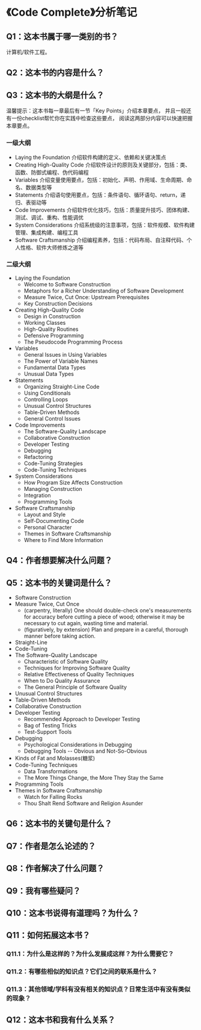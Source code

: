 # 《Code Complete》分析笔记

## Q1：这本书属于哪一类别的书？

计算机/软件工程。

## Q2：这本书的内容是什么？

## Q3：这本书的大纲是什么？

温馨提示：这本书每一章最后有一节「Key Points」介绍本章要点，
并且一般还有一份checklist帮忙你在实践中检查这些要点，
阅读这两部分内容可以快速把握本章要点。

### 一级大纲

- Laying the Foundation 介绍软件构建的定义、依赖和关键决策点
- Creating High-Quality Code 介绍软件设计的原则及关键部分，包括：类、函数、防御式编程、伪代码编程
- Variables 介绍变量使用要点，包括：初始化、声明、作用域、生命周期、命名、数据类型等
- Statements 介绍语句使用要点，包括：条件语句、循环语句、return，递归、表驱动等
- Code Improvements 介绍软件优化技巧，包括：质量提升技巧、团体构建、测试、调试、重构、性能调优
- System Considerations 介绍系统级的注意事项，包括：软件规模、软件构建管理、集成构建、编程工具
- Software Craftsmanship 介绍编程素养，包括：代码布局、自注释代码、个人性格、软件大师修炼之道等

### 二级大纲

- Laying the Foundation
  - Welcome to Software Construction
  - Metaphors for a Richer Understanding of Software Development
  - Measure Twice, Cut Once: Upstream Prerequisites
  - Key Construction Decisions
- Creating High-Quality Code
  - Design in Construction
  - Working Classes
  - High-Quality Routines
  - Defensive Programming
  - The Pseudocode Programming Process
- Variables
  - General Issues in Using Variables
  - The Power of Variable Names
  - Fundamental Data Types
  - Unusual Data Types
- Statements
  - Organizing Straight-Line Code
  - Using Conditionals
  - Controlling Loops
  - Unusual Control Structures
  - Table-Driven Methods
  - General Control Issues
- Code Improvements
  - The Software-Quality Landscape
  - Collaborative Construction
  - Developer Testing
  - Debugging
  - Refactoring
  - Code-Tuning Strategies
  - Code-Tuning Techniques
- System Considerations
  - How Program Size Affects Construction
  - Managing Construction
  - Integration
  - Programming Tools
- Software Craftsmanship
  - Layout and Style
  - Self-Documenting Code
  - Personal Character
  - Themes in Software Craftsmanship
  - Where to Find More Information

## Q4：作者想要解决什么问题？

## Q5：这本书的关键词是什么？

- Software Construction
- Measure Twice, Cut Once
  - (carpentry, literally) One should double-check one's measurements for accuracy before cutting a piece of wood;
    otherwise it may be necessary to cut again, wasting time and material.
  - (figuratively, by extension) Plan and prepare in a careful, thorough manner before taking action.
- Straight-Line
- Code-Tuning
- The Software-Quality Landscape
  - Characteristic of Software Quality
  - Techniques for Improving Software Quality
  - Relative Effectiveness of Quality Techniques
  - When to Do Quality Assurance
  - The General Principle of Software Quality
- Unusual Control Structures
- Table-Driven Methods
- Collaborative Construction
- Developer Testing
  - Recommended Approach to Developer Testing
  - Bag of Testing Tricks
  - Test-Support Tools
- Debugging
  - Psychological Considerations in Debugging
  - Debugging Tools -- Obvious and Not-So-Obvious
- Kinds of Fat and Molasses(糖浆)
- Code-Tuning Techniques
  - Data Transformations
  - The More Things Change, the More They Stay the Same
- Programming Tools
- Themes in Software Craftsmanship
  - Watch for Falling Rocks
  - Thou Shalt Rend Software and Religion Asunder

## Q6：这本书的关键句是什么？

## Q7：作者是怎么论述的？

## Q8：作者解决了什么问题？

## Q9：我有哪些疑问？

## Q10：这本书说得有道理吗？为什么？

## Q11：如何拓展这本书？

### Q11.1：为什么是这样的？为什么发展成这样？为什么需要它？

### Q11.2：有哪些相似的知识点？它们之间的联系是什么？

### Q11.3：其他领域/学科有没有相关的知识点？日常生活中有没有类似的现象？

## Q12：这本书和我有什么关系？
